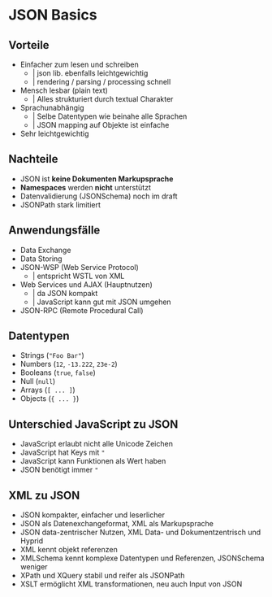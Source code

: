 # JSON Basics

## Vorteile
* Einfacher zum lesen und schreiben
  - | json lib. ebenfalls leichtgewichtig
  - | rendering / parsing / processing schnell
* Mensch lesbar (plain text)
  - | Alles strukturiert durch textual Charakter
* Sprachunabhängig
  - | Selbe Datentypen wie beinahe alle Sprachen
  - | JSON mapping auf Objekte ist einfache
* Sehr leichtgewichtig

## Nachteile

* JSON ist **keine Dokumenten Markupsprache**
* **Namespaces** werden **nicht** unterstützt
* Datenvalidierung (JSONSchema) noch im draft
* JSONPath stark limitiert

## Anwendungsfälle
* Data Exchange
* Data Storing
* JSON-WSP (Web Service Protocol)
  - | entspricht WSTL von XML
* Web Services und AJAX (Hauptnutzen)
  - | da JSON kompakt
  - | JavaScript kann gut mit JSON umgehen
* JSON-RPC (Remote Procedural Call)

## Datentypen
* Strings (`"Foo Bar"`)
* Numbers (`12`, `-13.222`, `23e-2`)
* Booleans (`true`, `false`)
* Null (`null`)
* Arrays (`[ ... ]`)
* Objects (`{ ... }`)

## Unterschied JavaScript zu JSON

* JavaScript erlaubt nicht alle Unicode Zeichen
* JavaScript hat Keys mit `"`
* JavaScript kann Funktionen als Wert haben
* JSON benötigt immer `"`

## XML zu JSON

* JSON kompakter, einfacher und leserlicher
* JSON als Datenexchangeformat, XML als Markupsprache
* JSON data-zentrischer Nutzen, XML Data- und Dokumentzentrisch und Hyprid
* XML kennt objekt referenzen
* XMLSchema kennt komplexe Datentypen und Referenzen, JSONSchema weniger
* XPath und XQuery stabil und reifer als JSONPath
* XSLT ermöglicht XML transformationen, neu auch Input von JSON